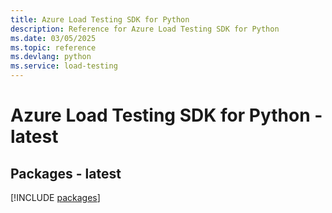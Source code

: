 ```yaml
---
title: Azure Load Testing SDK for Python
description: Reference for Azure Load Testing SDK for Python
ms.date: 03/05/2025
ms.topic: reference
ms.devlang: python
ms.service: load-testing
---
```

# Azure Load Testing SDK for Python - latest

## Packages - latest
[!INCLUDE [packages](load-testing-index.md)]